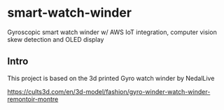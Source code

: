 # smart-watch-winder
Gyroscopic smart watch winder w/ AWS IoT integration, computer vision skew detection and OLED display

## Intro
This project is based on the 3d printed Gyro watch winder by NedalLive

https://cults3d.com/en/3d-model/fashion/gyro-winder-watch-winder-remontoir-montre

